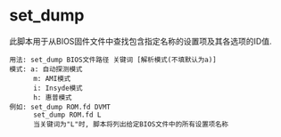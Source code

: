 # set_dump  
此脚本用于从BIOS固件文件中查找包含指定名称的设置项及其各选项的ID值.
````
用法: set_dump BIOS文件路径 关键词 [解析模式(不填默认为a)]
模式: a: 自动探测模式
      m: AMI模式
      i: Insyde模式
      h: 惠普模式
例如: set_dump ROM.fd DVMT
      set_dump ROM.fd L
      当关键词为"L"时, 脚本将列出给定BIOS文件中的所有设置项名称
````
